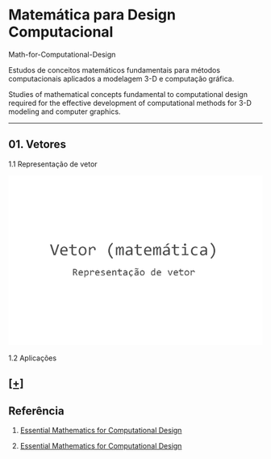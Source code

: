 # Matemática para Design Computacional

Math-for-Computational-Design

Estudos de conceitos matemáticos fundamentais para métodos computacionais aplicados a modelagem 3-D e computação gráfica.

Studies of mathematical concepts fundamental to computational design required for the effective development of computational methods for 3-D modeling and computer graphics.

---


## 01. Vetores

1.1 Representação de vetor

![](vector_math/vector_01.gif)

1.2 Aplicações

[[+]](https://github.com/renatogcruz/Math-for-Computational-Design/tree/master/vector_math)
----

## Referência

1. [Essential Mathematics for Computational Design](https://developer.rhino3d.com/guides/general/essential-mathematics/)

2. [Essential Mathematics for Computational Design](https://wiki.mcneel.com/rhino/home/essentialmathematics)
